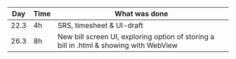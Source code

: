 Day | Time | What was done
--- | ---- | -------------
22.3 | 4h | SRS, timesheet & UI-draft
26.3 | 8h | New bill screen UI, exploring option of storing a bill in .html & showing with WebView
